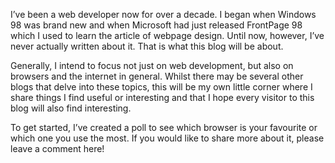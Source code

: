 I’ve been a web developer now for over a decade. I began when Windows 98 was brand new and when Microsoft had just released FrontPage 98 which I used to learn the article of webpage design. Until now, however, I’ve never actually written about it. That is what this blog will be about.

Generally, I intend to focus not just on web development, but also on browsers and the internet in general. Whilst there may be several other blogs that delve into these topics, this will be my own little corner where I share things I find useful or interesting and that I hope every visitor to this blog will also find interesting.

To get started, I’ve created a poll to see which browser is your favourite or which one you use the most. If you would like to share more about it, please leave a comment here!
